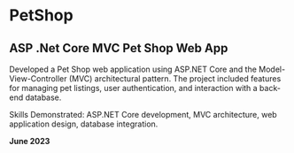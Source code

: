 # PetShop
## ASP .Net Core MVC Pet Shop Web App 

Developed a Pet Shop web application using ASP.NET Core and the Model-View-Controller (MVC) architectural pattern. The project included features for managing pet listings, user authentication, and interaction with a back-end database.

Skills Demonstrated: ASP.NET Core development, MVC architecture, web application design, database integration.

**June 2023**



